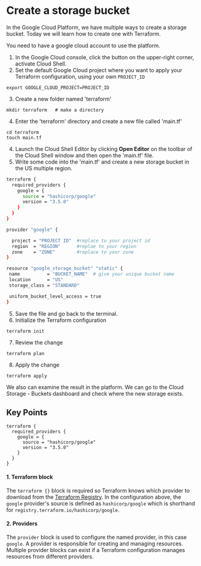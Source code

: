 # Create a storage bucket

In the Google Cloud Platform, we have multiple ways to create a storage bucket. Today we will learn how to create one with Terraform.

You need to have a google cloud account to use the platform.&#x20;

1. In the Google Cloud console, click the button on the upper-right corner, activate Cloud Shell.
2. Set the default Google Cloud project where you want to apply your Terraform configuration, using your own `PROJECT_ID` &#x20;

```
export GOOGLE_CLOUD_PROJECT=PROJECT_ID  
```

3. Create a new folder named 'terraform'

```
mkdir terraform   # make a directory
```

4. &#x20;Enter the 'terraform' directory and create a new file called 'main.tf'

```
cd terraform
touch main.tf
```

4. Launch the Cloud Shell Editor by clicking **Open Editor** on the toolbar of the Cloud Shell window and then open the 'main.tf' file.
5. Write some code into the 'main.tf' and create a new storage bucket in the US multiple region.

```sh
terraform {
  required_providers {
    google = {
      source = "hashicorp/google"
      version = "3.5.0"
    }
  }
}

provider "google" {

  project = "PROJECT ID"  #replace to your project id
  region  = "REGION"      #replae to your region
  zone    = "ZONE"        #replace to your zone
}

resource "google_storage_bucket" "static" {
 name          = "BUCKET_NAME"  # give your unique bucket name
 location      = "US"
 storage_class = "STANDARD"

 uniform_bucket_level_access = true
}

```

5. Save the file and go back to the terminal.
6. Initialize the  Terraform configuration

```
terraform init
```

7. Review the change

```
terraform plan
```

8. Apply the change

```
terraform apply
```

We also can examine the result in the platform. We can go to the Cloud Storage - Buckets dashboard and check where the new storage exists.

## Key Points

```
terraform {
  required_providers {
    google = {
      source = "hashicorp/google"
      version = "3.5.0"
    }
  }
}
```

#### 1. Terraform block

The `terraform {}` block is required so Terraform knows which provider to download from the [Terraform Registry](https://registry.terraform.io/). In the configuration above, the `google` provider's source is defined as `hashicorp/google` which is shorthand for `registry.terraform.io/hashicorp/google`.

#### 2. Providers

The `provider` block is used to configure the named provider, in this case `google`. A provider is responsible for creating and managing resources. Multiple provider blocks can exist if a Terraform configuration manages resources from different providers.
